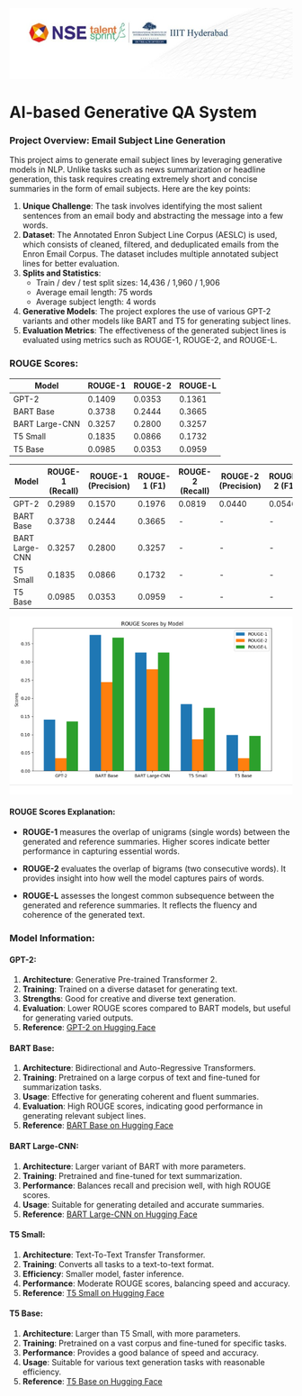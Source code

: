 ![alt text](logo.png)

# AI-based Generative QA System

### Project Overview: Email Subject Line Generation

This project aims to generate email subject lines by leveraging generative models in NLP. Unlike tasks such as news summarization or headline generation, this task requires creating extremely short and concise summaries in the form of email subjects. Here are the key points:

1. **Unique Challenge**: The task involves identifying the most salient sentences from an email body and abstracting the message into a few words.
2. **Dataset**: The Annotated Enron Subject Line Corpus (AESLC) is used, which consists of cleaned, filtered, and deduplicated emails from the Enron Email Corpus. The dataset includes multiple annotated subject lines for better evaluation.
3. **Splits and Statistics**:
   - Train / dev / test split sizes: 14,436 / 1,960 / 1,906
   - Average email length: 75 words
   - Average subject length: 4 words
4. **Generative Models**: The project explores the use of various GPT-2 variants and other models like BART and T5 for generating subject lines.
5. **Evaluation Metrics**: The effectiveness of the generated subject lines is evaluated using metrics such as ROUGE-1, ROUGE-2, and ROUGE-L.

### ROUGE Scores:

| Model            | ROUGE-1                | ROUGE-2                | ROUGE-L                |
|------------------|------------------------|------------------------|------------------------|
| GPT-2            | 0.1409                 | 0.0353                 | 0.1361                 |
| BART Base        | 0.3738                 | 0.2444                 | 0.3665                 |
| BART Large-CNN   | 0.3257                 | 0.2800                 | 0.3257                 |
| T5 Small         | 0.1835                 | 0.0866                 | 0.1732                 |
| T5 Base          | 0.0985                 | 0.0353                 | 0.0959                 |



| Model            | ROUGE-1 (Recall) | ROUGE-1 (Precision) | ROUGE-1 (F1) | ROUGE-2 (Recall) | ROUGE-2 (Precision) | ROUGE-2 (F1) | ROUGE-L (Recall) | ROUGE-L (Precision) | ROUGE-L (F1) |
|------------------|------------------|---------------------|--------------|------------------|---------------------|--------------|------------------|---------------------|--------------|
| GPT-2            | 0.2989           | 0.1570              | 0.1976       | 0.0819           | 0.0440              | 0.0546       | 0.2523           | 0.1311              | 0.1657       |
| BART Base        | 0.3738           | 0.2444              | 0.3665       | -                | -                   | -            | -                | -                   | -            |
| BART Large-CNN   | 0.3257           | 0.2800              | 0.3257       | -                | -                   | -            | -                | -                   | -            |
| T5 Small         | 0.1835           | 0.0866              | 0.1732       | -                | -                   | -            | -                | -                   | -            |
| T5 Base          | 0.0985           | 0.0353              | 0.0959       | -                | -                   | -            | -                | -                   | -            |



![alt text](rouge_scores.png)

#### ROUGE Scores Explanation:

- **ROUGE-1** measures the overlap of unigrams (single words) between the generated and reference summaries. Higher scores indicate better performance in capturing essential words.

- **ROUGE-2** evaluates the overlap of bigrams (two consecutive words). It provides insight into how well the model captures pairs of words.

- **ROUGE-L** assesses the longest common subsequence between the generated and reference summaries. It reflects the fluency and coherence of the generated text.

### Model Information:

#### GPT-2:
1. **Architecture**: Generative Pre-trained Transformer 2.
2. **Training**: Trained on a diverse dataset for generating text.
3. **Strengths**: Good for creative and diverse text generation.
4. **Evaluation**: Lower ROUGE scores compared to BART models, but useful for generating varied outputs.
5. **Reference**: [GPT-2 on Hugging Face](https://huggingface.co/openai-community/gpt2)

#### BART Base:
1. **Architecture**: Bidirectional and Auto-Regressive Transformers.
2. **Training**: Pretrained on a large corpus of text and fine-tuned for summarization tasks.
3. **Usage**: Effective for generating coherent and fluent summaries.
4. **Evaluation**: High ROUGE scores, indicating good performance in generating relevant subject lines.
5. **Reference**: [BART Base on Hugging Face](https://huggingface.co/facebook/bart-base)

#### BART Large-CNN:
1. **Architecture**: Larger variant of BART with more parameters.
2. **Training**: Pretrained and fine-tuned for text summarization.
3. **Performance**: Balances recall and precision well, with high ROUGE scores.
4. **Usage**: Suitable for generating detailed and accurate summaries.
5. **Reference**: [BART Large-CNN on Hugging Face](https://huggingface.co/facebook/bart-large-cnn)

#### T5 Small:
1. **Architecture**: Text-To-Text Transfer Transformer.
2. **Training**: Converts all tasks to a text-to-text format.
3. **Efficiency**: Smaller model, faster inference.
4. **Performance**: Moderate ROUGE scores, balancing speed and accuracy.
5. **Reference**: [T5 Small on Hugging Face](https://huggingface.co/google-t5/t5-small)

#### T5 Base:
1. **Architecture**: Larger than T5 Small, with more parameters.
2. **Training**: Pretrained on a vast corpus and fine-tuned for specific tasks.
3. **Performance**: Provides a good balance of speed and accuracy.
4. **Usage**: Suitable for various text generation tasks with reasonable efficiency.
5. **Reference**: [T5 Base on Hugging Face](https://huggingface.co/google-t5/t5-base)



